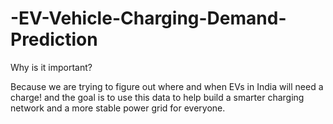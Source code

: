 # -EV-Vehicle-Charging-Demand-Prediction
Why is it important?


Because we are trying to figure out where and when EVs in India will need a charge! and the goal is to use this data to help build a smarter charging network and a more stable power grid for everyone.
